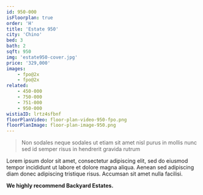 ```yaml
---
id: 950-000
isFloorplan: true
order: 'H'
title: 'Estate 950'
city: 'Chino'
bed: 3
bath: 2
sqft: 950
img: 'estate950-cover.jpg'
price: '329,000'
images:
    - fpo@2x
    - fpo@2x
related:
    - 450-000
    - 750-000
    - 751-000
    - 950-000
wistiaID: lrtz4sfbnf
floorPlanVideo: floor-plan-video-950-fpo.png
floorPlanImage: floor-plan-image-950.png
---
```


> Non sodales neque sodales ut etiam sit amet nisl purus in mollis nunc sed id semper risus in hendrerit gravida rutrum

Lorem ipsum dolor sit amet, consectetur adipiscing elit, sed do eiusmod tempor incididunt ut labore et dolore magna aliqua. Aenean sed adipiscing diam donec adipiscing tristique risus. Accumsan sit amet nulla facilisi.

**We highly recommend Backyard Estates.**
